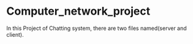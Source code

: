 # Computer_network_project
In this Project of Chatting system, there are two files named(server and client). 
